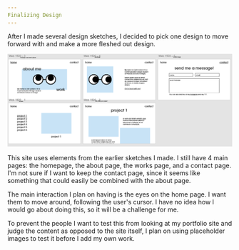 ```yaml
---
Finalizing Design
---
```


After I made several design sketches, I decided to pick one design to move forward with and make a more fleshed out design.

<img src="assets/finalsketch.PNG">

This site uses elements from the earlier sketches I made. I still have 4 main pages: the homepage, the about page, the works page, and a contact page. I'm not sure if I want to keep the contact page, since it seems like something that could easily be combined with the about page.

The main interaction I plan on having is the eyes on the home page. I want them to move around, following the user's cursor. I have no idea how I would go about doing this, so it will be a challenge for me.

To prevent the people I want to test this from looking at my portfolio site and judge the content as opposed to the site itself, I plan on using placeholder images to test it before I add my own work.

